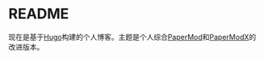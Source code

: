 # README

现在是基于[Hugo](https://gohugo.io/)构建的个人博客。主题是个人综合[PaperMod](https://github.com/adityatelange/hugo-PaperMod)和[PaperModX](https://github.com/reorx/hugo-PaperModX)的改进版本。
